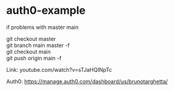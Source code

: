 # auth0-example
if problems with master main

git checkout master   
git branch main master -f    
git checkout main  
git push origin main -f

Link:
youtube.com/watch?v=sTJaHQINpTc

Auth0:
https://manage.auth0.com/dashboard/us/brunotarghetta/
